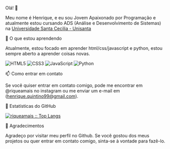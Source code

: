 Olá! 👋

Meu nome é Henrique, e eu sou Jovem Apaixonado por Programação e atualmente estou cursando ADS (Análise e Desenvolvimento de Sistemas) na <a href="https://www.unisanta.br">Universidade Santa Cecilia - Unisanta</a>

🌱 O que estou aprendendo

Atualmente, estou focado em aprender html/css/javascript e python, estou sempre aberto a aprender coisas novas.

<p align="left">
  <img src="https://img.shields.io/badge/-HTML5-E34F26?style=flat-square&logo=html5&logoColor=white" alt="HTML5" />
  <img src="https://img.shields.io/badge/-CSS3-1572B6?style=flat-square&logo=css3&logoColor=white" alt="CSS3" />
  <img src="https://img.shields.io/badge/-JavaScript-F7DF1E?style=flat-square&logo=javascript&logoColor=black" alt="JavaScript" />
  <img src="https://img.shields.io/badge/-Python-3776AB?style=flat-square&logo=python&logoColor=white" alt="Python" />
</p>


📫 Como entrar em contato

Se você quiser entrar em contato comigo, pode me encontrar em @riqueamais no instagram ou me enviar um e-mail em (henrique.quintino99@gmail.com).

👀 Estatísticas do GitHub




<p align="left">
  <a href="#"><img src="https://github-readme-stats.vercel.app/api/top-langs/?username=riqueamais&layout=compact&theme=radical" alt="riqueamais :: Top Langs" /></a>
</p>



🎉 Agradecimentos

Agradeço por visitar meu perfil no Github. Se você gostou dos meus projetos ou quer entrar em contato comigo, sinta-se à vontade para fazê-lo.
